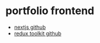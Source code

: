 # portfolio frontend

- [nextjs github](https://github.com/vercel/next.js)
- [redux toolkit github](https://redux-toolkit.js.org/)